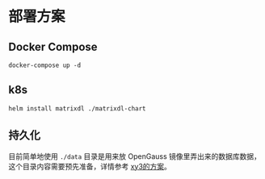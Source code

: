 # 部署方案

## Docker Compose

```shell
docker-compose up -d
```

## k8s

```shell
helm install matrixdl ./matrixdl-chart
```

## 持久化

目前简单地使用 `./data` 目录是用来放 OpenGauss 镜像里弄出来的数据库数据，这个目录内容需要预先准备，详情参考 [xy3的方案](https://github.com/xy3xy3/openeuler-openGauss-docker-forstudy)。